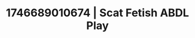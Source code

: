 ---
categories:
- Intimate rebellion
- AI-generated
- Full-body chills
- Morning passion
- Body positivity
- ASMR
- Curvy bodies
- Cosplay
image: /assets/images/1746689010674.jpg
layout: post
seo:
  description: Featured content with sensual ABDL Play, Scat Fetish. HD images available.
  keywords: ABDL Play, Scat Fetish
  og_image: /assets/images/1746689010674.jpg
  schema_type: VisualArtwork
tags:
- ABDL Play
- '#1746689010674'
- Scat Fetish
title: 1746689010674 | Scat Fetish ABDL Play
---